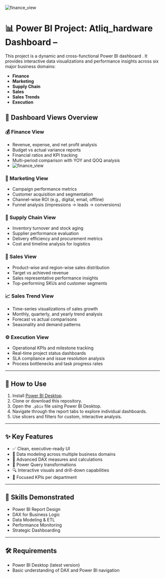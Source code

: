![finance_view](https://github.com/user-attachments/assets/ad10c2c3-c1e6-4fa5-b567-b40fa2dc3f7c)
# 📊 Power BI Project: Atliq_hardware  Dashboard –

This project is a dynamic and cross-functional Power BI dashboard . It provides interactive data visualizations and performance insights across six major business domains:

- **Finance**
- **Marketing**
- **Supply Chain**
- **Sales**
- **Sales Trends**
- **Execution**

## 🧭 Dashboard Views Overview

### 💰 Finance View
- Revenue, expense, and net profit analysis
- Budget vs actual variance reports
- Financial ratios and KPI tracking
- Multi-period comparison with YOY and QOQ analysis
- ![finance_view](https://github.com/user-attachments/assets/ad10c2c3-c1e6-4fa5-b567-b40fa2dc3f7c)

### 📣 Marketing View
- Campaign performance metrics
- Customer acquisition and segmentation
- Channel-wise ROI (e.g., digital, email, offline)
- Funnel analysis (impressions → leads → conversions)

### 🚚 Supply Chain View
- Inventory turnover and stock aging
- Supplier performance evaluation
- Delivery efficiency and procurement metrics
- Cost and timeline analysis for logistics

### 🛒 Sales View
- Product-wise and region-wise sales distribution
- Target vs achieved revenue
- Sales representative performance insights
- Top-performing SKUs and customer segments

### 📈 Sales Trend View
- Time-series visualizations of sales growth
- Monthly, quarterly, and yearly trend analysis
- Forecast vs actual comparisons
- Seasonality and demand patterns

### ⚙️ Execution View
- Operational KPIs and milestone tracking
- Real-time project status dashboards
- SLA compliance and issue resolution analysis
- Process bottlenecks and task progress rates

---

## 🚀 How to Use

1. Install [Power BI Desktop](https://powerbi.microsoft.com/desktop/).
2. Clone or download this repository.
3. Open the `.pbix` file using Power BI Desktop.
4. Navigate through the report tabs to explore individual dashboards.
5. Use slicers and filters for custom, interactive analysis.

---

## ✨ Key Features

- ✅ Clean, executive-ready UI
- 📌 Data modeling across multiple business domains
- 🧮 Advanced DAX measures and calculations
- 🔄 Power Query transformations
- 🔍 Interactive visuals and drill-down capabilities
- 🎯 Focused KPIs per department

---

## 🧠 Skills Demonstrated

- Power BI Report Design  
- DAX for Business Logic  
- Data Modeling & ETL  
- Performance Monitoring  
- Strategic Dashboarding  

---

## 🛠️ Requirements

- Power BI Desktop (latest version)
- Basic understanding of DAX and Power BI navigation



